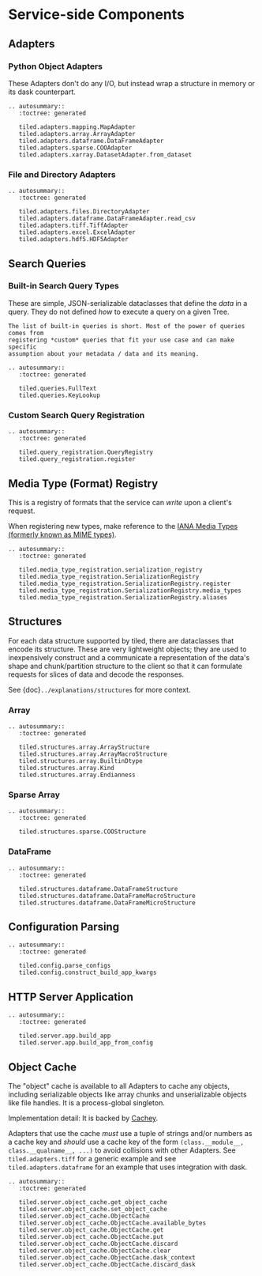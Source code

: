 # Service-side Components

## Adapters

### Python Object Adapters

These Adapters don't do any I/O, but instead wrap a structure in memory
or its dask counterpart.

```{eval-rst}
.. autosummary::
   :toctree: generated

   tiled.adapters.mapping.MapAdapter
   tiled.adapters.array.ArrayAdapter
   tiled.adapters.dataframe.DataFrameAdapter
   tiled.adapters.sparse.COOAdapter
   tiled.adapters.xarray.DatasetAdapter.from_dataset
```

### File and Directory Adapters

```{eval-rst}
.. autosummary::
   :toctree: generated

   tiled.adapters.files.DirectoryAdapter
   tiled.adapters.dataframe.DataFrameAdapter.read_csv
   tiled.adapters.tiff.TiffAdapter
   tiled.adapters.excel.ExcelAdapter
   tiled.adapters.hdf5.HDF5Adapter
```

## Search Queries

### Built-in Search Query Types

These are simple, JSON-serializable dataclasses that define the *data*
in a query. They do not defined *how* to execute a query on a given Tree.

```{note}
The list of built-in queries is short. Most of the power of queries comes from
registering *custom* queries that fit your use case and can make specific
assumption about your metadata / data and its meaning.
```

```{eval-rst}
.. autosummary::
   :toctree: generated

   tiled.queries.FullText
   tiled.queries.KeyLookup
```

### Custom Search Query Registration

```{eval-rst}
.. autosummary::
   :toctree: generated

   tiled.query_registration.QueryRegistry
   tiled.query_registration.register
```

## Media Type (Format) Registry

This is a registry of formats that the service can *write* upon a client's request.

When registering new types, make reference to the
[IANA Media Types (formerly known as MIME types)](https://www.iana.org/assignments/media-types/media-types.xhtml).

```{eval-rst}
.. autosummary::
   :toctree: generated

   tiled.media_type_registration.serialization_registry
   tiled.media_type_registration.SerializationRegistry
   tiled.media_type_registration.SerializationRegistry.register
   tiled.media_type_registration.SerializationRegistry.media_types
   tiled.media_type_registration.SerializationRegistry.aliases
```

## Structures

For each data structure supported by tiled, there are dataclasses that encode
its structure.  These are very lightweight objects; they are used to
inexpensively construct and a communicate a representation of the data's
shape and chunk/partition structure to the client so that it can formulate
requests for slices of data and decode the responses.

See {doc}`../explanations/structures` for more context.

### Array

```{eval-rst}
.. autosummary::
   :toctree: generated

   tiled.structures.array.ArrayStructure
   tiled.structures.array.ArrayMacroStructure
   tiled.structures.array.BuiltinDtype
   tiled.structures.array.Kind
   tiled.structures.array.Endianness
```

### Sparse Array

```{eval-rst}
.. autosummary::
   :toctree: generated

   tiled.structures.sparse.COOStructure
```

### DataFrame

```{eval-rst}
.. autosummary::
   :toctree: generated

   tiled.structures.dataframe.DataFrameStructure
   tiled.structures.dataframe.DataFrameMacroStructure
   tiled.structures.dataframe.DataFrameMicroStructure
```

## Configuration Parsing

```{eval-rst}
.. autosummary::
   :toctree: generated

   tiled.config.parse_configs
   tiled.config.construct_build_app_kwargs
```
## HTTP Server Application

```{eval-rst}
.. autosummary::
   :toctree: generated

   tiled.server.app.build_app
   tiled.server.app.build_app_from_config
```

## Object Cache

The "object" cache is available to all Adapters to cache any objects, including
serializable objects like array chunks and unserializable objects like file
handles. It is a process-global singleton.

Implementation detail: It is backed by [Cachey](https://github.com/dask/cachey).

Adapters that use the cache _must_ use a tuple of strings and/or numbers as a
cache key and _should_ use a cache key of the form `(class.__module__,
class.__qualname__, ...)` to avoid collisions with other Adapters. See
`tiled.adapters.tiff` for a generic example and see `tiled.adapters.dataframe` for
an example that uses integration with dask.

```{eval-rst}
.. autosummary::
   :toctree: generated

   tiled.server.object_cache.get_object_cache
   tiled.server.object_cache.set_object_cache
   tiled.server.object_cache.ObjectCache
   tiled.server.object_cache.ObjectCache.available_bytes
   tiled.server.object_cache.ObjectCache.get
   tiled.server.object_cache.ObjectCache.put
   tiled.server.object_cache.ObjectCache.discard
   tiled.server.object_cache.ObjectCache.clear
   tiled.server.object_cache.ObjectCache.dask_context
   tiled.server.object_cache.ObjectCache.discard_dask
```
